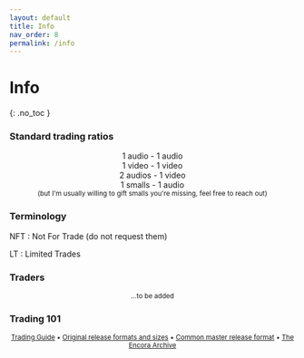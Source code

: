 ```yaml
---
layout: default
title: Info
nav_order: 8
permalink: /info
---
```


# Info
{: .no_toc }

### Standard trading ratios

<center>1 audio - 1 audio</center>
<center>1 video - 1 video</center>
<center>2 audios - 1 video</center>
<center>1 smalls - 1 audio</center>
<center><small>(but I'm usually willing to gift smalls you're missing, feel free to reach out)</small></center>

### Terminology

NFT
: Not For Trade (do not request them)

LT
: Limited Trades

### Traders

<p align="center"><small>...to be added</small></p>

### Trading 101

<center><small><a href="https://sassyguide.weebly.com">Trading Guide</a> • <a href="https://master-releases.carrd.co">Original release formats and sizes</a> • <a href="https://docs.google.com/document/d/1VGVfTxjyPAbHXa_0Bxi396V-sGPJTFoeNGSmZGqC9aw/edit?usp=sharing">Common master release format</a> • <a href="https://encora.zagon.pe/index.html">The Encora Archive</a></small></center>
